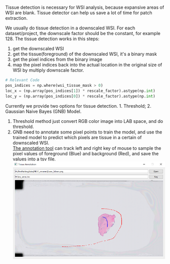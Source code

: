 Tissue detection is necessary for WSI analysis, because expansive areas of WSI are blank.
Tissue detector can help us save a lot of time for patch extraction.

We usually do tissue detection in a downscaled WSI. For each dataset/project, the downscale factor should be the constant, for example 128. 
The tissue detection works in this steps:
1. get the downscaled WSI
2. get the tissue(foreground) of the downscaled WSI, it's a binary mask
3. get the pixel indices from the binary image 
4. map the pixel indices back into the actual location in the original size of WSI by multiply downscale factor.

```python
# Relevant Code
pos_indices = np.where(wsi_tissue_mask > 0)
loc_x = (np.array(pos_indices[1]) * rescale_factor).astype(np.int)
loc_y = (np.array(pos_indices[0]) * rescale_factor).astype(np.int)
```

Currently we provide two options for tissue detection. 1. Threshold; 2. Gaussian Naive Bayes (GNB) Model.
1) Threshold method just convert RGB color image into LAB space, and do threshold.
2) GNB need to annotate some pixel points to train the model, and use the trained model to predict which pixels are tissue in a certain of downscaled WSI.  
[The annotation tool](../../wsitools/tissue_detection/pixel_sampling_tool) can track left and right key of mouse to sample the pixel values of foreground (Blue) and background (Red), and save the values into a tsv file.
![annotation tool](../imgs/tissue_anno.png)


